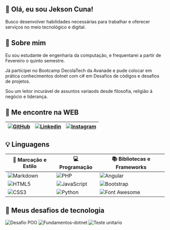 ## 👋 Olá, eu sou Jekson Cuna! 
Busco desenvolver habilidades necessárias para trabalhar e oferecer serviços no meio tecnológico e digital.


## 🚀 Sobre mim
Eu sou estudante de engenharia da computação, e frequentarei a partir de Fevereiro o quinto semestre.

Já participei no Bootcamp DecolaTech da Avanade e pude colocar em prática conhecimentos dotnet com c# em Desafios de códigos e desafios de projetos.

Sou um leitor incurável de assuntos variaods desde filosofia, religião á negócio e liderança.


## 🎯 Me encontre na WEB 

| [![GitHub](https://img.shields.io/badge/GitHub-ec63a1?style=for-the-badge&logo=github&logoColor=fff&color=000)](https://www.linkedin.com/in/jekson-da-costa-dos-santos-cuna-9a2507232/) | [![Linkedin](https://img.shields.io/badge/Linkedin-ec63a1?style=for-the-badge&logo=linkedin&logoColor=fff&color=blue)](https://www.linkedin.com/in/jekson-da-costa-dos-santos-cuna-9a2507232/) | [![Instagram](https://img.shields.io/badge/Instagram-ec63a1?style=for-the-badge&logo=instagram&logoColor=fff&color=bc2a8d)](https://www.instagram.com/jeksonfurtado) |
|-----------------------------------|------------------------------|----------------------------|

## 💡 Linguagens 

| 📝 Marcação e Estilo | 💻 Programação | 📚 Bibliotecas e Frameworks |
|-----------------------------------|------------------------------|----------------------------|
| ![Markdown](https://img.shields.io/badge/Markdown-000?style=for-the-badge&logo=markdown) | ![PHP](https://img.shields.io/badge/PHP-000?style=for-the-badge&logo=php) | ![Angular](https://img.shields.io/badge/Angular-000?style=for-the-badge&logo=angular) | 
|![HTML5](https://img.shields.io/badge/HTML5-000?style=for-the-badge&logo=html5)|![JavaScript](https://img.shields.io/badge/JavaScript-000?style=for-the-badge&logo=javascript)|![Bootstrap](https://img.shields.io/badge/Bootstrap-000?style=for-the-badge&logo=bootstrap)|
|![CSS3](https://img.shields.io/badge/CSS3-000?style=for-the-badge&logo=css3)|![Python](https://img.shields.io/badge/Python-000?style=for-the-badge&logo=python)|![Font Awesome](https://img.shields.io/badge/FontAwesome-000?style=for-the-badge&logo=FontAwesome)|

## 📌 Meus desafios de tecnologia

![Desafio POO](https://github.com/Jeksoncuna/trilha-net-poo-desafio)
![Fundamentos-dotnet](https://github.com/Jeksoncuna/trilha-net-fundamentos-desafio)
![Teste unitario](https://github.com/Jeksoncuna/trilha-net-testes-unitarios-desafio)


